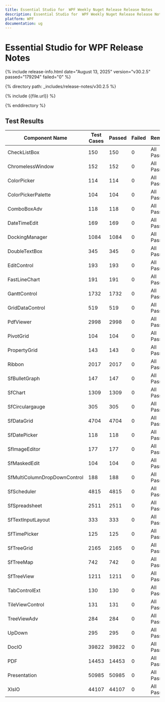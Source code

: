 ```yaml
---
title: Essential Studio for  WPF Weekly Nuget Release Release Notes  
description: Essential Studio for  WPF Weekly Nuget Release Release Notes  
platform: WPF
documentation: ug
---
```


# Essential Studio for  WPF  Release Notes  

{% include release-info.html date="August 13, 2025"  version="v30.2.5" passed="179294" failed="0" %}

{% directory path: _includes/release-notes/v30.2.5 %}

{% include {{file.url}} %}

{% enddirectory %}

## Test Results

| Component Name | Test Cases | Passed | Failed | Remarks |
|---------------|------------|--------|--------|---------|
| CheckListBox | 150 | 150 | 0 | All Passed |
| ChromelessWindow | 152 | 152 | 0 | All Passed |
| ColorPicker | 114 | 114 | 0 | All Passed |
| ColorPickerPalette | 104 | 104 | 0 | All Passed |
| ComboBoxAdv | 118 | 118 | 0 | All Passed |
| DateTimeEdit | 169 | 169 | 0 | All Passed |
| DockingManager | 1084 | 1084 | 0 | All Passed |
| DoubleTextBox | 345 | 345 | 0 | All Passed |
| EditControl | 193 | 193 | 0 | All Passed |
| FastLineChart | 191 | 191 | 0 | All Passed |
| GanttControl | 1732 | 1732 | 0 | All Passed |
| GridDataControl | 519 | 519 | 0 | All Passed |
| PdfViewer | 2998 | 2998 | 0 | All Passed |
| PivotGrid | 104 | 104 | 0 | All Passed |
| PropertyGrid | 143 | 143 | 0 | All Passed |
| Ribbon | 2017 | 2017 | 0 | All Passed |
| SfBulletGraph | 147 | 147 | 0 | All Passed |
| SfChart | 1309 | 1309 | 0 | All Passed |
| SfCirculargauge | 305 | 305 | 0 | All Passed |
| SfDataGrid | 4704 | 4704 | 0 | All Passed |
| SfDatePicker | 118 | 118 | 0 | All Passed |
| SfImageEditor | 177 | 177 | 0 | All Passed |
| SfMaskedEdit | 104 | 104 | 0 | All Passed |
| SfMultiColumnDropDownControl | 188 | 188 | 0 | All Passed |
| SfScheduler | 4815 | 4815 | 0 | All Passed |
| SfSpreadsheet | 2511 | 2511 | 0 | All Passed |
| SfTextInputLayout | 333 | 333 | 0 | All Passed |
| SfTimePicker | 125 | 125 | 0 | All Passed |
| SfTreeGrid | 2165 | 2165 | 0 | All Passed |
| SfTreeMap | 742 | 742 | 0 | All Passed |
| SfTreeView | 1211 | 1211 | 0 | All Passed |
| TabControlExt | 130 | 130 | 0 | All Passed |
| TileViewControl | 131 | 131 | 0 | All Passed |
| TreeViewAdv | 284 | 284 | 0 | All Passed |
| UpDown | 295 | 295 | 0 | All Passed |
| DocIO | 39822 | 39822 | 0 | All Passed |
| PDF | 14453 | 14453 | 0 | All Passed |
| Presentation | 50985 | 50985 | 0 | All Passed |
| XlsIO | 44107 | 44107 | 0 | All Passed |